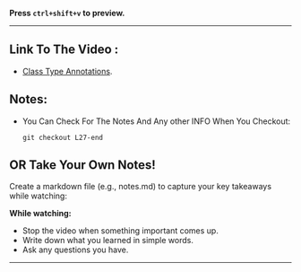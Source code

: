 **Press `ctrl+shift+v` to preview.**

---

## Link To The Video :

- [Class Type Annotations](https://www.youtube.com/watch?v=mD3qHYKNBfo&list=PLDoPjvoNmBAy532K9M_fjiAmrJ0gkCyLJ&index=27).

## Notes:

- You Can Check For The Notes And Any other INFO When You Checkout:

  ```git
  git checkout L27-end
  ```

## OR Take Your Own Notes!

Create a markdown file (e.g., notes.md) to capture your key takeaways while watching:

**While watching:**

- Stop the video when something important comes up.
- Write down what you learned in simple words.
- Ask any questions you have.

---
